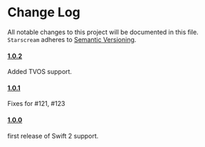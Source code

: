 # Change Log
All notable changes to this project will be documented in this file.
`Starscream` adheres to [Semantic Versioning](http://semver.org/).


#### [1.0.2](https://github.com/daltoniam/Starscream/tree/1.0.2)

Added TVOS support.

#### [1.0.1](https://github.com/daltoniam/Starscream/tree/1.0.1)

Fixes for #121, #123

#### [1.0.0](https://github.com/daltoniam/Starscream/tree/1.0.0)

first release of Swift 2 support.